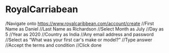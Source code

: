 # RoyalCarriabean
/Navigate onto https://www.royalcaribbean.com/account/create
	//First Name as Daniel 
	//Last Name as Richardson
	//Select Month as July 
	//Day as 5
	//Year as 2020
	//Country as India
	//Any email address and password 
	//Select as “What was your first car's make or model?”
	//Type answer 
	//Accept the terms and condition 
	//Click done

